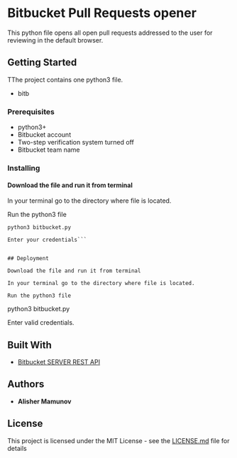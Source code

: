 # Bitbucket Pull Requests opener

This python file opens all open pull requests addressed to the user for reviewing in the default browser. 

## Getting Started

TThe project contains one python3 file.
  - bitb

### Prerequisites

- python3+
- Bitbucket account
- Two-step verification system turned off
- Bitbucket team name


### Installing 

#### Download the file and run it from terminal

In your terminal go to the directory where file is located.

Run the python3 file
```
python3 bitbucket.py

Enter your credentials```


## Deployment

Download the file and run it from terminal

In your terminal go to the directory where file is located.

Run the python3 file
```
python3 bitbucket.py

Enter valid credentials.


## Built With

* [Bitbucket SERVER REST API](https://developer.atlassian.com/bitbucket/server/docs/latest/reference/rest-api.html) 

## Authors

* **Alisher Mamunov** 

## License

This project is licensed under the MIT License - see the [LICENSE.md](LICENSE.md) file for details

